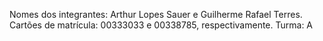 Nomes dos integrantes: Arthur Lopes Sauer e Guilherme Rafael Terres.
Cartões de matrícula: 00333033 e 00338785, respectivamente.
Turma: A